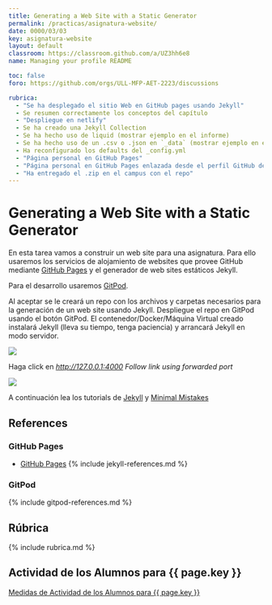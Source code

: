 ```yaml
---
title: Generating a Web Site with a Static Generator
permalink: /practicas/asignatura-website/
date: 0000/03/03
key: asignatura-website
layout: default
classroom: https://classroom.github.com/a/UZ3hh6e8
name: Managing your profile README

toc: false
foro: https://github.com/orgs/ULL-MFP-AET-2223/discussions

rubrica:
  - "Se ha desplegado el sitio Web en GitHub pages usando Jekyll"
  - Se resumen correctamente los conceptos del capítulo
  - "Despliegue en netlify"
  - Se ha creado una Jekyll Collection 
  - Se ha hecho uso de liquid (mostrar ejemplo en el informe)
  - Se ha hecho uso de un .csv o .json en `_data` (mostrar ejemplo en el informe)
  - Ha reconfigurado los defaults del _config.yml
  - "Página personal en GitHub Pages"
  - "Página personal en GitHub Pages enlazada desde el perfil GitHub del alumno"
  - "Ha entregado el .zip en el campus con el repo"
---
```


# Generating a Web Site with a Static Generator

En esta tarea vamos a construir un web site para una asignatura. 
Para ello usaremos los servicios de alojamiento de websites que provee GitHub mediante [GitHub Pages](https://pages.github.com/) y el generador de web sites estáticos Jekyll.

Para el desarrollo usaremos [GitPod](https://www.gitpod.io/docs/getting-started).

Al aceptar se le creará un repo con los archivos y carpetas necesarios para la generación de un web site usando Jekyll. Despliegue el repo en GitPod usando el botón GitPod. El contenedor/Docker/Máquina Virtual creado instalará Jekyll (lleva su tiempo, tenga paciencia) y arrancará Jekyll en modo servidor.

![]({{site.baseurl}}/assets/images/jekyll-serve.png)

Haga click en *http://127.0.0.1:4000 Follow link using forwarded port*

![]({{site.baseurl}}/assets/images/minimal-mistakes.png)

A continuación lea los tutorials de [Jekyll](https://jekyllrb.com/docs/) y [Minimal Mistakes](https://mmistakes.github.io/minimal-mistakes/docs/quick-start-guide/)


## References

### GitHub Pages

* [GitHub Pages](https://pages.github.com/)
{% include jekyll-references.md %}

### GitPod

{% include gitpod-references.md %}

## Rúbrica

{% include rubrica.md %}

## Actividad de los Alumnos para {{ page.key }}

<a href="{{ site.baseurl }}/assets/tareas/{{ page.key }}/activity.html" target="_blank">Medidas de Actividad de los Alumnos para {{ page.key }}</a>
